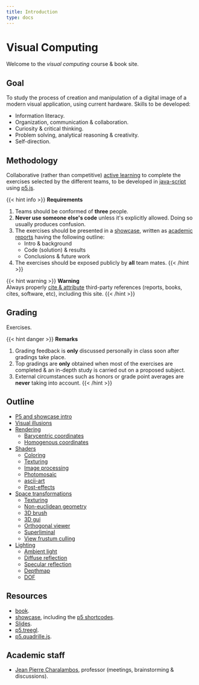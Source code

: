 ```yaml
---
title: Introduction
type: docs
---
```


# Visual Computing

Welcome to the _visual computing_ course & book site.

## Goal

To study the process of creation and manipulation of a digital image of a modern visual application, using current hardware. Skills to be developed:

<!-- 
https://www.indeed.com/career-advice/career-development/student-skills
-->

* Information literacy.
* Organization, communication & collaboration.
* Curiosity & critical thinking.
* Problem solving, analytical reasoning & creativity.
* Self-direction.

## Methodology

Collaborative (rather than competitive) [active learning](https://en.wikipedia.org/wiki/Active_learning) to complete the exercises selected by the different teams, to be developed in [java-script](https://www.javascript.com/) using [p5.js](https://p5js.org/).

{{< hint info >}}
**Requirements**   
1. Teams should be conformed of **three** people.
2. **Never use someone else's code** unless it's explicitly allowed. Doing so usually produces confusion.
3. The exercises should be presented in a [showcase](https://visualcomputing.github.io/showcase/),
written as [academic reports](https://www.wordy.com/writers-workshop/writing-an-academic-report/) having the following outline:
     * Intro & background
     * Code (solution) & results
     * Conclusions & future work
4. The exercises should be exposed publicly by **all** team mates.
{{< /hint >}}

{{< hint warning >}}
**Warning**   
Always properly [cite & attribute](https://opentextbc.ca/selfpublishguide/chapter/citation-vs-attribution/) third-party references (reports, books, cites, software, etc), including this site.
{{< /hint >}}

## Grading

Exercises.

{{< hint danger >}}
**Remarks**   
1. Grading feedback is **only** discussed personally in class soon after gradings take place.
2. Top gradings are **only** obtained when most of the exercises are completed & an in-depth study is carried out on a proposed subject.
3. External circumstances such as honors or grade point averages are **never** taking into account.
{{< /hint >}}

## Outline

* [P5 and showcase intro](/docs/p5_intro)
* [Visual illusions](/docs/visual_illusions)
* [Rendering](/docs/rendering)
  * [Barycentric coordinates](/docs/rendering/barycentric_coordinates)
  * [Homogenous coordinates](/docs/rendering/homogenous_coordinates)
* [Shaders](/docs/shaders)
  * [Coloring](/docs/shaders/coloring)
  * [Texturing](/docs/shaders/texturing)
  * [Image processing](/docs/shaders/image_processing)
  * [Photomosaic](/docs/shaders/photomosaic)
  * [ascii-art](/docs/shaders/asciiart)
  * [Post-effects](/docs/shaders/post_effects)
* [Space transformations](/docs/space_transformations)
  * [Texturing](/docs/space_transformations/texturing)
  * [Non-euclidean geometry](/docs/space_transformations/non-euclidean_geometry)
  * [3D brush](/docs/space_transformations/3D_Brush)
  * [3D gui](/docs/space_transformations/3D_GUI)
  * [Orthogonal viewer](/docs/space_transformations/orthogonal_viewer)
  * [Superliminal](/docs/space_transformations/superliminal)
  * [View frustum culling](/docs/space_transformations/view_frustum_culling)
* [Lighting](/docs/lighting)
  * [Ambient light](/docs/lighting/ambient_light)
  * [Diffuse reflection](/docs/lighting/diffuse_reflection.md)
  * [Specular reflection](/docs/lighting/specular_reflection)
  * [Depthmap](/docs/lighting/depth_map)
  * [DOF](/docs/lighting/dof)
## Resources

* [book](https://visualcomputing.github.io/).
* [showcase](https://github.com/VisualComputing/showcase), including the [p5 shortcodes](https://github.com/VisualComputing/showcase/tree/main/layouts/shortcodes).
* [Slides](https://github.com/orgs/VisualComputing/teams/presentations/repositories).
* [p5.treegl](https://github.com/VisualComputing/p5.treegl).
* [p5.quadrille.js](https://github.com/objetos/p5.quadrille.js).

## Academic staff

* [Jean Pierre Charalambos](mailto:jpcharalambosh@unal.edu.co), professor (meetings, brainstorming & discussions).